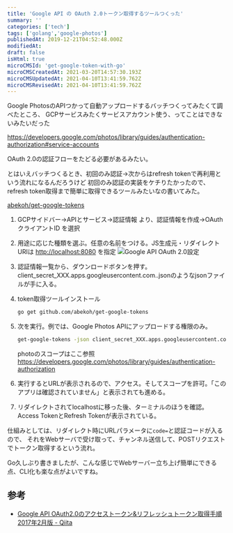 ```yaml
---
title: 'Google API の OAuth 2.0トークン取得するツールつくった'
summary: ''
categories: ['tech']
tags: ['golang','google-photos']
publishedAt: 2019-12-21T04:52:48.000Z
modifiedAt: 
draft: false
isHtml: true
microCMSId: 'get-google-token-with-go'
microCMSCreatedAt: 2021-03-20T14:57:30.193Z
microCMSUpdatedAt: 2021-04-10T13:41:59.762Z
microCMSRevisedAt: 2021-04-10T13:41:59.762Z
---
```

<p>Google PhotosのAPIつかって自動アップロードするバッチつくってみたくて調べたところ、
GCPサービスみたくサービスアカウント使う、ってことはできないみたいだった</p>
<p><a href="https://developers.google.com/photos/library/guides/authentication-authorization#service-accounts">https://developers.google.com/photos/library/guides/authentication-authorization#service-accounts</a></p>
<p>OAuth 2.0の認証フローをたどる必要があるみたい。</p>
<p>とはいえバッチつくるとき、初回のみ認証→次からはrefresh tokenで再利用という流れになるんだろうけど
初回のみ認証の実装をケチりたかったので、refresh token取得まで簡単に取得できるツールみたいなの書いてみた。</p>
<p><a href="https://github.com/abekoh/get-google-tokens">abekoh/get-google-tokens</a></p>
<ol>
<li><p>GCPサイドバー-&gt;APIとサービス-&gt;認証情報 より、認証情報を作成-&gt;OAuthクライアントID を選択</p>
</li>
<li><p>用途に応じた種類を選ぶ。任意の名前をつける。JS生成元・リダイレクトURIは <a href="http://localhost:8080">http://localhost:8080</a> を指定
<img src="https://images.microcms-assets.io/assets/4f79e018736547879adf5670ebeaccc3/c5f0e86c25dc43bdb3ae11c83da64117/setup-google-oauth.png" alt="Google API OAuth 2.0設定"></p>
</li>
<li><p>認証情報一覧から、ダウンロードボタンを押す。client_secret_XXX.apps.googleusercontent.com..jsonのようなjsonファイルが手に入る。</p>
</li>
<li><p>token取得ツールインストール</p>

```bash
go get github.com/abekoh/get-google-tokens
```

</li>
<li><p>次を実行。例では、Google Photos APIにアップロードする権限のみ。</p>

```bash
get-google-tokens -json client_secret_XXX.apps.googleusercontent.com.json -scope https://www.googleapis.com/auth/photoslibrary.appendonly
```

<p>photoのスコープはここ参照
<a href="https://developers.google.com/photos/library/guides/authentication-authorization">https://developers.google.com/photos/library/guides/authentication-authorization</a></p>
</li>
<li><p>実行するとURLが表示されるので、アクセス。そしてスコープを許可。「このアプリは確認されていません」と表示されても進める。</p>
</li>
<li><p>リダイレクトされてlocalhostに移った後、ターミナルのほうを確認。Access TokenとRefresh Tokenが表示されている。</p>
</li>
</ol>
<p>仕組みとしては、リダイレクト時にURLパラメータに<code>code=</code>と認証コードが入るので、
それをWebサーバで受け取って、チャンネル送信して、POSTリクエストでトークン取得するという流れ。</p>
<p>Go久しぶり書きましたが、こんな感じでWebサーバー立ち上げ簡単にできる点、CLI化も楽な点がよいですね。</p>
<h2 id="参考">参考</h2>
<ul>
<li><a href="https://qiita.com/iwaseasahi/items/2363dc1d246bc06baeae">Google API OAuth2.0のアクセストークン&amp;リフレッシュトークン取得手順 2017年2月版 - Qiita</a></li>
</ul>

    